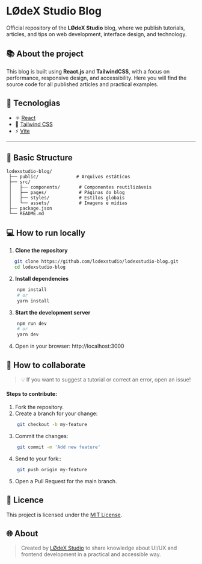 # LØdeX Studio Blog

Official repository of the **LØdeX Studio** blog, where we publish tutorials, articles, and tips on web development, interface design, and technology.

## 📚 About the project

This blog is built using **React.js** and **TailwindCSS**, with a focus on performance, responsive design, and accessibility.
Here you will find the source code for all published articles and practical examples.

## 🚀 Tecnologias

- ⚛️ [React](https://react.dev/)
- 🎨 [Tailwind CSS](https://tailwindcss.com/)
- ⚡ [Vite](https://vitejs.dev/)

---

## 📂 Basic Structure

```plaintext
lodexstudio-blog/
 ├── public/              # Arquivos estáticos
 ├── src/
 │   ├── components/       # Componentes reutilizáveis
 │   ├── pages/            # Páginas do blog
 │   ├── styles/           # Estilos globais
 │   └── assets/           # Imagens e mídias
 ├── package.json
 └── README.md
```

## 💻 How to run locally

1. **Clone the repository**
```bash
   git clone https://github.com/lodexstudio/lodexstudio-blog.git
   cd lodexstudio-blog 
```

2. **Install dependencies**
```bash
    npm install
    # or
    yarn install
```

3. **Start the development server**
```bash
    npm run dev
    # or
    yarn dev
```

4. Open in your browser: http://localhost:3000

## 🤝 How to collaborate
> 💡 If you want to suggest a tutorial or correct an error, open an issue!

#### Steps to contribute:
1. Fork the repository.
2. Create a branch for your change:
```bash
    git checkout -b my-feature
```

3. Commit the changes:
```bash
    git commit -m 'Add new feature'
```

4. Send to your fork::
```bash
    git push origin my-feature
```

5. Open a Pull Request for the main branch.

## 📄 Licence

This project is licensed under the [MIT License](LICENSE).

## 🌐 About

<blockquote>

Created by [LØdeX Studio](https://lodexstudio.com) to share knowledge about UI/UX and frontend development in a practical and accessible way.</blockquote>
